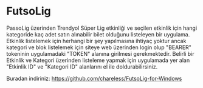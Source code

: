 # FutsoLig

PassoLig üzerinden Trendyol Süper Lig etkinliği ve seçilen etkinlik için hangi kategoride kaç adet satın alınabilir bilet olduğunu listeleyen bir uygulama.
Etkinlik listelemek için herhangi bir şey yapılmasına ihtiyaç yoktur ancak kategori ve blok listelemek için siteye web üzerinden login olup "BEARER" tokeninin uygulamadaki "TOKEN" alanına girilmesi gerekmektedir.
Belirli bir Etkinlik ve Kategori üzerinden listeleme yapmak için uygulamada yer alan "Etkinlik ID" ve "Kategori ID" alanlarını el ile doldurabilirsiniz.

Buradan indiriniz: https://github.com/chareless/FutsoLig-for-Windows
